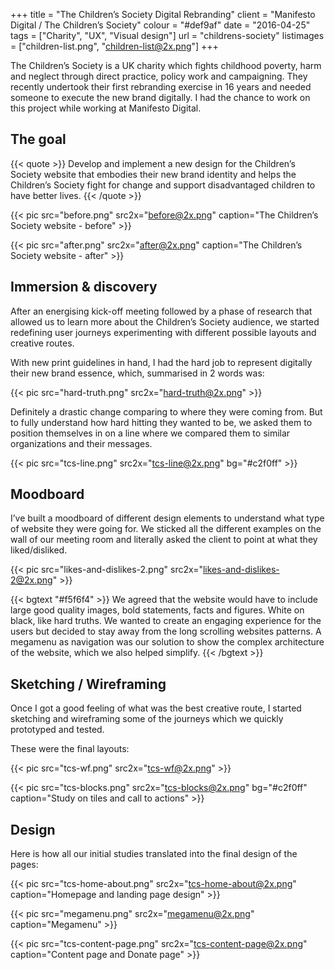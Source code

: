 +++
title = "The Children’s Society Digital Rebranding"
client = "Manifesto Digital / The Children’s Society"
colour = "#def9af"
date = "2016-04-25"
tags = ["Charity", "UX", "Visual design"]
url = "childrens-society"
listimages = ["children-list.png", "children-list@2x.png"]
+++

The Children’s Society is a UK charity which fights childhood poverty, harm and neglect through direct practice, policy work and campaigning. They recently undertook their first rebranding exercise in 16 years and needed someone to execute the new brand digitally. I had the chance to work on this project while working at Manifesto Digital.

## The goal

{{< quote >}}
Develop and implement a new design for the Children’s Society website that embodies their new brand identity and helps the Children’s Society fight for change and support disadvantaged children to have better lives.
{{< /quote >}}

{{< pic src="before.png" src2x="before@2x.png" caption="The Children’s Society website - before" >}}

{{< pic src="after.png" src2x="after@2x.png" caption="The Children’s Society website - after" >}}

## Immersion & discovery

After an energising kick-off meeting followed by a phase of research that allowed us to learn more about the Children’s Society audience, we started redefining user journeys experimenting with different possible layouts and creative routes. 

With new print guidelines in hand, I had the hard job to represent digitally their new brand essence, which, summarised in 2 words was:

{{< pic src="hard-truth.png" src2x="hard-truth@2x.png" >}}

Definitely a drastic change comparing to where they were coming from. But to fully understand how hard hitting they wanted to be, we asked them to position themselves in on a line where we compared them to similar organizations and their messages.


{{< pic src="tcs-line.png" src2x="tcs-line@2x.png" bg="#c2f0ff" >}}


## Moodboard

I’ve built a moodboard of different design elements to understand what type of website they were going for. We sticked all the different examples on the wall of our meeting room and literally asked the client to point at what they liked/disliked.

{{< pic src="likes-and-dislikes-2.png" src2x="likes-and-dislikes-2@2x.png" >}}

{{< bgtext "#f5f6f4" >}}
We agreed that the website would have to include large good quality images, bold statements, facts and figures. White on black, like hard truths. We wanted to create an engaging experience for the users but decided to stay away from the long scrolling websites patterns. A megamenu as navigation was our solution to show the complex architecture of the website, which we also helped simplify. 
{{< /bgtext >}}


## Sketching / Wireframing
Once I got a good feeling of what was the best creative route, I started sketching and wireframing some of the journeys which we quickly prototyped and tested. 

These were the final layouts:

{{< pic src="tcs-wf.png" src2x="tcs-wf@2x.png" >}}

{{< pic src="tcs-blocks.png" src2x="tcs-blocks@2x.png" bg="#c2f0ff" caption="Study on tiles and call to actions" >}}


## Design 
Here is how all our initial studies translated into the final design of the pages:

{{< pic src="tcs-home-about.png" src2x="tcs-home-about@2x.png" caption="Homepage and landing page design" >}}

{{< pic src="megamenu.png" src2x="megamenu@2x.png" caption="Megamenu" >}}

{{< pic src="tcs-content-page.png" src2x="tcs-content-page@2x.png" caption="Content page and Donate page" >}}
